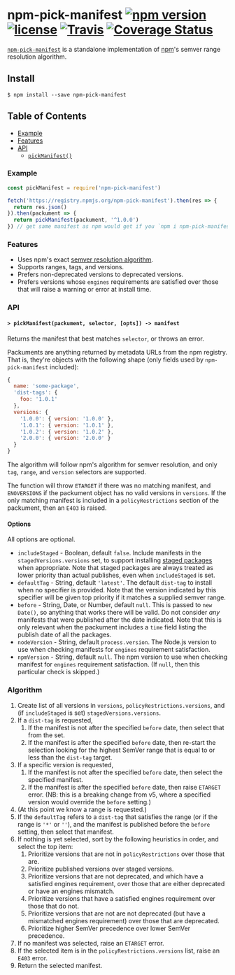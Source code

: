 # npm-pick-manifest [![npm version](https://img.shields.io/npm/v/npm-pick-manifest.svg)](https://npm.im/npm-pick-manifest) [![license](https://img.shields.io/npm/l/npm-pick-manifest.svg)](https://npm.im/npm-pick-manifest) [![Travis](https://img.shields.io/travis/npm/npm-pick-manifest.svg)](https://travis-ci.org/npm/npm-pick-manifest) [![Coverage Status](https://coveralls.io/repos/github/npm/npm-pick-manifest/badge.svg?branch=latest)](https://coveralls.io/github/npm/npm-pick-manifest?branch=latest)

[`npm-pick-manifest`](https://github.com/npm/npm-pick-manifest) is a standalone
implementation of [npm](https://npmjs.com)'s semver range resolution algorithm.

## Install

`$ npm install --save npm-pick-manifest`

## Table of Contents

* [Example](#example)
* [Features](#features)
* [API](#api)
  * [`pickManifest()`](#pick-manifest)

### Example

```javascript
const pickManifest = require('npm-pick-manifest')

fetch('https://registry.npmjs.org/npm-pick-manifest').then(res => {
  return res.json()
}).then(packument => {
  return pickManifest(packument, '^1.0.0')
}) // get same manifest as npm would get if you `npm i npm-pick-manifest@^1.0.0`
```

### Features

* Uses npm's exact [semver resolution algorithm](http://npm.im/semver).
* Supports ranges, tags, and versions.
* Prefers non-deprecated versions to deprecated versions.
* Prefers versions whose `engines` requirements are satisfied over those
  that will raise a warning or error at install time.

### API

#### <a name="pick-manifest"></a> `> pickManifest(packument, selector, [opts]) -> manifest`

Returns the manifest that best matches `selector`, or throws an error.

Packuments are anything returned by metadata URLs from the npm registry. That
is, they're objects with the following shape (only fields used by
`npm-pick-manifest` included):

```javascript
{
  name: 'some-package',
  'dist-tags': {
    foo: '1.0.1'
  },
  versions: {
    '1.0.0': { version: '1.0.0' },
    '1.0.1': { version: '1.0.1' },
    '1.0.2': { version: '1.0.2' },
    '2.0.0': { version: '2.0.0' }
  }
}
```

The algorithm will follow npm's algorithm for semver resolution, and only
`tag`, `range`, and `version` selectors are supported.

The function will throw `ETARGET` if there was no matching manifest, and
`ENOVERSIONS` if the packument object has no valid versions in `versions`.
If the only matching manifest is included in a `policyRestrictions` section
of the packument, then an `E403` is raised.

#### <a name="pick-manifest-options"></a> Options

All options are optional.

* `includeStaged` - Boolean, default `false`.  Include manifests in the
  `stagedVersions.versions` set, to support installing [staged
  packages](https://github.com/npm/rfcs/pull/92) when appropriate.  Note
  that staged packages are always treated as lower priority than actual
  publishes, even when `includeStaged` is set.
* `defaultTag` - String, default `'latest'`.  The default `dist-tag` to
  install when no specifier is provided.  Note that the version indicated
  by this specifier will be given top priority if it matches a supplied
  semver range.
* `before` - String, Date, or Number, default `null`. This is passed to
  `new Date()`, so anything that works there will be valid.  Do not
  consider _any_ manifests that were published after the date indicated.
  Note that this is only relevant when the packument includes a `time`
  field listing the publish date of all the packages.
* `nodeVersion` - String, default `process.version`.  The Node.js version
  to use when checking manifests for `engines` requirement satisfaction.
* `npmVersion` - String, default `null`.  The npm version to use when
  checking manifest for `engines` requirement satisfaction.  (If `null`,
  then this particular check is skipped.)

### Algorithm

1. Create list of all versions in `versions`,
   `policyRestrictions.versions`, and (if `includeStaged` is set)
   `stagedVersions.versions`.
2. If a `dist-tag` is requested,
    1. If the manifest is not after the specified `before` date, then
       select that from the set.
    2. If the manifest is after the specified `before` date, then re-start
       the selection looking for the highest SemVer range that is equal to
       or less than the `dist-tag` target.
3. If a specific version is requested,
    1. If the manifest is not after the specified `before` date, then
       select the specified manifest.
    2. If the manifest is after the specified `before` date, then raise
       `ETARGET` error.  (NB: this is a breaking change from v5, where a
       specified version would override the `before` setting.)
4. (At this point we know a range is requested.)
5. If the `defaultTag` refers to a `dist-tag` that satisfies the range (or
   if the range is `'*'` or `''`), and the manifest is published before the
   `before` setting, then select that manifest.
6. If nothing is yet selected, sort by the following heuristics in order,
   and select the top item:
    1. Prioritize versions that are not in `policyRestrictions` over those
       that are.
    2. Prioritize published versions over staged versions.
    3. Prioritize versions that are not deprecated, and which have a
       satisfied engines requirement, over those that are either deprecated
       or have an engines mismatch.
    4. Prioritize versions that have a satisfied engines requirement over
       those that do not.
    5. Prioritize versions that are not are not deprecated (but have a
       mismatched engines requirement) over those that are deprecated.
    6. Prioritize higher SemVer precedence over lower SemVer precedence.
7. If no manifest was selected, raise an `ETARGET` error.
8. If the selected item is in the `policyRestrictions.versions` list, raise
   an `E403` error.
9. Return the selected manifest.
